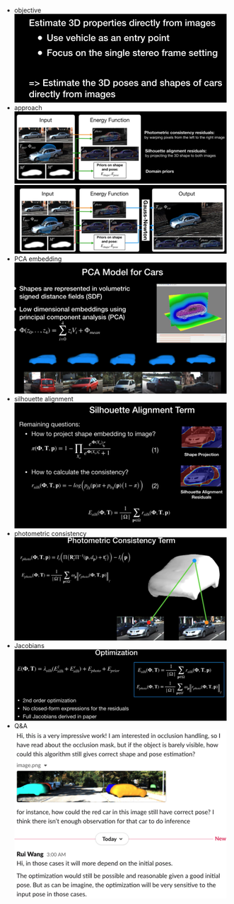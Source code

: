 - objective
![](assets/b07777e0.png)
- approach
![](assets/7b4be4f0.png)
![](assets/f4ae1309.png)
- PCA embedding
![](assets/70fb505c.png)
- silhouette alignment
![](assets/deaa9a87.png)
- photometric consistency
![](assets/bcb0ddf2.png)
- Jacobians
![](assets/c5b1f210.png)
- Q&A
![](assets/e4a82b2e.png)
 
